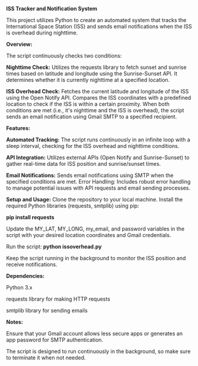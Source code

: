 **ISS Tracker and Notification System**

This project utilizes Python to create an automated system that tracks the International Space Station (ISS) and sends email notifications when the ISS is overhead during nighttime.

**Overview:**

The script continuously checks two conditions:

**Nighttime Check:**
Utilizes the requests library to fetch sunset and sunrise times based on latitude and longitude using the Sunrise-Sunset API. It determines whether it is currently nighttime at a specified location.

**ISS Overhead Check:**
Fetches the current latitude and longitude of the ISS using the Open Notify API. Compares the ISS coordinates with a predefined location to check if the ISS is within a certain proximity.
When both conditions are met (i.e., it's nighttime and the ISS is overhead), the script sends an email notification using Gmail SMTP to a specified recipient.

**Features:**

**Automated Tracking:** 
The script runs continuously in an infinite loop with a sleep interval, checking for the ISS overhead and nighttime conditions.

**API Integration:** 
Utilizes external APIs (Open Notify and Sunrise-Sunset) to gather real-time data for ISS position and sunrise/sunset times.

**Email Notifications:**
Sends email notifications using SMTP when the specified conditions are met.
Error Handling: Includes robust error handling to manage potential issues with API requests and email sending processes.

**Setup and Usage:**
Clone the repository to your local machine.
Install the required Python libraries (requests, smtplib) using pip:

**pip install requests**


Update the MY_LAT, MY_LONG, my_email, and password variables in the script with your desired location coordinates and Gmail credentials.

Run the script:
**python issoverhead.py**

Keep the script running in the background to monitor the ISS position and receive notifications.


**Dependencies:**

Python 3.x

requests library for making HTTP requests

smtplib library for sending emails

**Notes:**

Ensure that your Gmail account allows less secure apps or generates an app password for SMTP authentication.

The script is designed to run continuously in the background, so make sure to terminate it when not needed.


